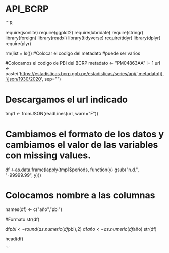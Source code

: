 # API_BCRP

´´´R

require(jsonlite)
require(ggplot2)
require(lubridate)
require(stringr)
library(foreign)
library(readxl)
library(tidyverse)
require(tidyr)
library(dplyr)
require(plyr)

rm(list = ls())
#Colocar el codigo del metadato
#puede ser varios

#Colocamos el codigo de PBI del BCRP
metadato <- "PM04863AA"
i= 1
url <-paste('https://estadisticas.bcrp.gob.pe/estadisticas/series/api/',metadato[i],'/json/1930/2020', sep="") 
# Descargamos el url indicado
tmp1  <- fromJSON(readLines(url, warn="F"))
# Cambiamos el formato de los datos y cambiamos el valor de las variables con missing values.
df <-as.data.frame(lapply(tmp1$periods, function(y) gsub("n.d.", "-99999.99", y))) 

# Colocamos nombre a las columnas
names(df) <- c("año","pbi")

#Formato
str(df)

df$pbi <- round(as.numeric(df$pbi),2)
df$año <- as.numeric(df$año)
str(df)

head(df)

´´´
